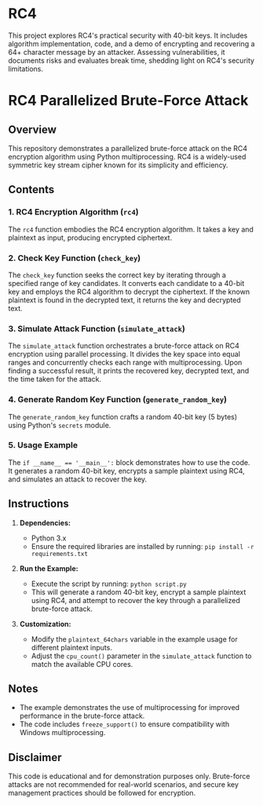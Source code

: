 # RC4
This project explores RC4's practical security with 40-bit keys. It includes algorithm implementation, code, and a demo of encrypting and recovering a 64+ character message by an attacker. Assessing vulnerabilities, it documents risks and evaluates break time, shedding light on RC4's security limitations.

# RC4 Parallelized Brute-Force Attack

## Overview

This repository demonstrates a parallelized brute-force attack on the RC4 encryption algorithm using Python multiprocessing. RC4 is a widely-used symmetric key stream cipher known for its simplicity and efficiency.

## Contents

### 1. RC4 Encryption Algorithm (`rc4`)

The `rc4` function embodies the RC4 encryption algorithm. It takes a key and plaintext as input, producing encrypted ciphertext.

### 2. Check Key Function (`check_key`)

The `check_key` function seeks the correct key by iterating through a specified range of key candidates. It converts each candidate to a 40-bit key and employs the RC4 algorithm to decrypt the ciphertext. If the known plaintext is found in the decrypted text, it returns the key and decrypted text.

### 3. Simulate Attack Function (`simulate_attack`)

The `simulate_attack` function orchestrates a brute-force attack on RC4 encryption using parallel processing. It divides the key space into equal ranges and concurrently checks each range with multiprocessing. Upon finding a successful result, it prints the recovered key, decrypted text, and the time taken for the attack.

### 4. Generate Random Key Function (`generate_random_key`)

The `generate_random_key` function crafts a random 40-bit key (5 bytes) using Python's `secrets` module.

### 5. Usage Example

The `if __name__ == '__main__':` block demonstrates how to use the code. It generates a random 40-bit key, encrypts a sample plaintext using RC4, and simulates an attack to recover the key.

## Instructions

1. **Dependencies:**
    - Python 3.x
    - Ensure the required libraries are installed by running: `pip install -r requirements.txt`

2. **Run the Example:**
    - Execute the script by running: `python script.py`
    - This will generate a random 40-bit key, encrypt a sample plaintext using RC4, and attempt to recover the key through a parallelized brute-force attack.

3. **Customization:**
    - Modify the `plaintext_64chars` variable in the example usage for different plaintext inputs.
    - Adjust the `cpu_count()` parameter in the `simulate_attack` function to match the available CPU cores.

## Notes

- The example demonstrates the use of multiprocessing for improved performance in the brute-force attack.
- The code includes `freeze_support()` to ensure compatibility with Windows multiprocessing.

## Disclaimer

This code is educational and for demonstration purposes only. Brute-force attacks are not recommended for real-world scenarios, and secure key management practices should be followed for encryption.
